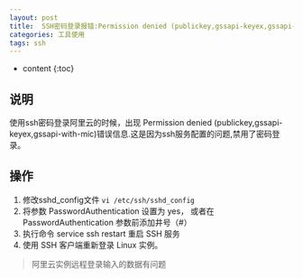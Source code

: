 ```yaml
---
layout: post
title:  SSH密码登录报错:Permission denied (publickey,gssapi-keyex,gssapi-with-mic)
categories: 工具使用
tags: ssh
---
```


* content
{:toc}

## 说明
   使用ssh密码登录阿里云的时候，出现 Permission denied (publickey,gssapi-keyex,gssapi-with-mic)错误信息.这是因为ssh服务配置的问题,禁用了密码登录。

## 操作

1. 修改sshd_config文件
   `vi /etc/ssh/sshd_config`
2. 将参数 PasswordAuthentication 设置为 yes，
   或者在 PasswordAuthentication 参数前添加井号（#）
3. 执行命令 service ssh restart 重启 SSH 服务
4. 使用 SSH 客户端重新登录 Linux 实例。

> 阿里云实例远程登录输入的数据有问题
